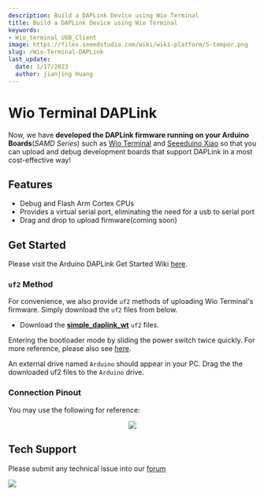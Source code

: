 ```yaml
---
description: Build a DAPLink Device using Wio Terminal
title: Build a DAPLink Device using Wio Terminal
keywords:
- Wio_terminal USB_Client
image: https://files.seeedstudio.com/wiki/wiki-platform/S-tempor.png
slug: /Wio-Terminal-DAPLink
last_update:
  date: 1/17/2023
  author: jianjing Huang
---
```


# Wio Terminal DAPLink

Now, we have **developed the DAPLink firmware running on your Arduino Boards**(*SAMD Series*) such as [Wio Terminal](https://www.seeedstudio.com/Wio-Terminal-p-4509.html) and [Seeeduino Xiao](https://www.seeedstudio.com/Seeeduino-XIAO-Arduino-Microcontroller-SAMD21-Cortex-M0+-p-4426.html) so that you can upload and debug development boards that support DAPLink in a most cost-effective way!

## Features

- Debug and Flash Arm Cortex CPUs
- Provides a virtual serial port, eliminating the need for a usb to serial port
- Drag and drop to upload firmware(coming soon)

## Get Started

Please visit the Arduino DAPLink Get Started Wiki [here](https://wiki.seeedstudio.com/Arduino-DAPLink/).

### `uf2` Method

For convenience, we also provide `uf2` methods of uploading Wio Terminal's firmware. Simply download the `uf2` files from below.

- Download the [**simple_daplink_wt**](https://files.seeedstudio.com/wiki/Wio-Terminal/res/simple_daplink_wt.uf2) `uf2` files.

Entering the bootloader mode by sliding the power switch twice quickly. For more reference, please also see [here](https://wiki.seeedstudio.com/Wio-Terminal-Getting-Started/#faq).

An external drive named `Arduino` should appear in your PC. Drag the the downloaded uf2 files to the `Arduino` drive.

### Connection Pinout

You may use the following for reference:

<div align="center"><img src="https://files.seeedstudio.com/wiki/DAPLink/daplink-wt.jpg"/></div>

## Tech Support

Please submit any technical issue into our [forum](https://forum.seeedstudio.com/)<br />
<p style={{textAlign: 'center'}}><a href="https://www.seeedstudio.com/act-4.html?utm_source=wiki&utm_medium=wikibanner&utm_campaign=newproducts" target="_blank"><img src="https://files.seeedstudio.com/wiki/Wiki_Banner/new_product.jpg" /></a></p>
